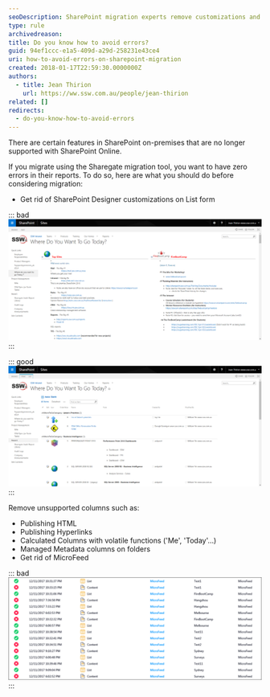 ```yaml
---
seoDescription: SharePoint migration experts remove customizations and unsupported columns to ensure error-free reports with Sharegate.
type: rule
archivedreason:
title: Do you know how to avoid errors?
guid: 94ef1ccc-e1a5-409d-a29d-258231e43ce4
uri: how-to-avoid-errors-on-sharepoint-migration
created: 2018-01-17T22:59:30.0000000Z
authors:
  - title: Jean Thirion
    url: https://ww.ssw.com.au/people/jean-thirion
related: []
redirects:
  - do-you-know-how-to-avoid-errors
---
```


There are certain features in SharePoint on-premises that are no longer supported with SharePoint Online.

If you migrate using the Sharegate migration tool, you want to have zero errors in their reports. To do so, here are what you should do before considering migration:

<!--endintro-->

- Get rid of SharePoint Designer customizations on List form

::: bad  
![Bad example: Page customized using SharePoint Designer](avoid-errors-sp-migration1.png)  
:::

::: good  
![Good example: Out of the box list view page](avoid-errors-sp-migration2.png)  
:::

Remove unsupported columns such as:

- Publishing HTML
- Publishing Hyperlinks
- Calculated Columns with volatile functions ('Me', 'Today'…)
- Managed Metadata columns on folders
- Get rid of MicroFeed

::: bad  
![Bad example: Sharegate migration report shows error if MicroFeed(s) have not been removed](avoid-errors-sp-migration3.png)  
:::
